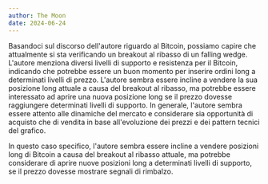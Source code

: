```yaml
---
author: The Moon
date: 2024-06-24
---
```


Basandoci sul discorso dell'autore riguardo al Bitcoin, possiamo capire che attualmente si sta verificando un breakout al ribasso di un falling wedge. L'autore menziona diversi livelli di supporto e resistenza per il Bitcoin, indicando che potrebbe essere un buon momento per inserire ordini long a determinati livelli di prezzo. L'autore sembra essere incline a vendere la sua posizione long attuale a causa del breakout al ribasso, ma potrebbe essere interessato ad aprire una nuova posizione long se il prezzo dovesse raggiungere determinati livelli di supporto. In generale, l'autore sembra essere attento alle dinamiche del mercato e considerare sia opportunità di acquisto che di vendita in base all'evoluzione dei prezzi e dei pattern tecnici del grafico.

In questo caso specifico, l'autore sembra essere incline a vendere posizioni long di Bitcoin a causa del breakout al ribasso attuale, ma potrebbe considerare di aprire nuove posizioni long a determinati livelli di supporto, se il prezzo dovesse mostrare segnali di rimbalzo.

